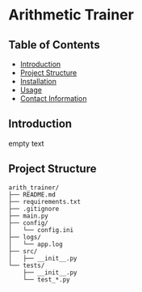 # Arithmetic Trainer

## Table of Contents

- [Introduction](#introduction)
- [Project Structure](#project-structure)
- [Installation](#installation)
- [Usage](#usage)
- [Contact Information](#contact-information)

## Introduction

empty text

## Project Structure

```plaintext
arith_trainer/
├── README.md
├── requirements.txt
├── .gitignore
├── main.py
├── config/
│   └── config.ini
├── logs/
│   └── app.log
├── src/
│   ├── __init__.py
└── tests/
    ├── __init__.py
    └── test_*.py
